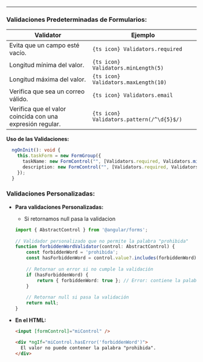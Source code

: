 
---
### Validaciones Predeterminadas de Formularios:

| **Validator**                                             | **Ejemplo**                               |
| --------------------------------------------------------- | ----------------------------------------- |
| Evita que un campo esté vacío.                            | `{ts icon} Validators.required`           |
| Longitud mínima del valor.                                | `{ts icon} Validators.minLength(5)`       |
| Longitud máxima del valor.                                | `{ts icon} Validators.maxLength(10)`      |
| Verifica que sea un correo válido.                        | `{ts icon} Validators.email`              |
| Verifica que el valor coincida con una expresión regular. | `{ts icon} Validators.pattern(/^\d{5}$/)` |

**Uso de las Validaciones:**

```ts
  ngOnInit(): void {
    this.taskForm = new FormGroup({
      taskName: new FormControl("", [Validators.required, Validators.minLength(5)]), 
      description: new FormControl("", [Validators.required, Validators.minLength(5)])
    });
  }
```



### Validaciones Personalizadas:

- **Para validaciones Personalizadas:**
	- Si retornamos null pasa la validacion
	```ts
	import { AbstractControl } from '@angular/forms';
		
	// Validador personalizado que no permite la palabra "prohibida"
	function forbiddenWordValidator(control: AbstractControl) {
		const forbiddenWord = 'prohibida';
		const hasForbiddenWord = control.value?.includes(forbiddenWord);
		
		// Retornar un error si no cumple la validación
		if (hasForbiddenWord) {
			return { forbiddenWord: true }; // Error: contiene la palabra prohibida
		}
		
		// Retornar null si pasa la validación
		return null;
	}
	```

- **En el HTML:**
	```html
	<input [formControl]="miControl" />
	
	<div *ngIf="miControl.hasError('forbiddenWord')">
	  El valor no puede contener la palabra "prohibida".
	</div>
	```
